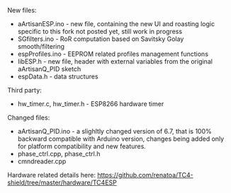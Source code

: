 New files:
- aArtisanESP.ino - new file, containing the new UI and roasting logic specific to this fork
not posted yet, still work in progress
- SGfilters.ino - RoR computation based on Savitsky Golay smooth/filtering
- espProfiles.ino - EEPROM related profiles management functions
- libESP.h - new file, header with external variables from the original aArtisanQ_PID sketch
- espData.h - data structures

Third party:
- hw_timer.c, hw_timer.h - ESP8266 hardware timer

Changed files:
- aArtisanQ_PID.ino - a slighltly changed version of 6.7, that is 100% backward compatible with Arduino version, 
    changes being added only for platform compatibility and new features.
- phase_ctrl.cpp, phase_ctrl.h
- cmndreader.cpp

Hardware related details here:
https://github.com/renatoa/TC4-shield/tree/master/hardware/TC4ESP
